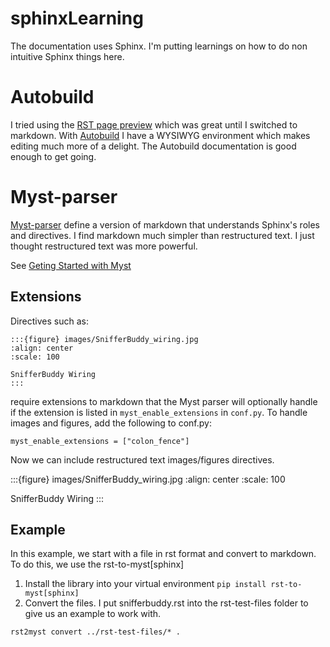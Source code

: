 
# sphinxLearning

The documentation uses Sphinx.  I'm putting learnings on how to do non intuitive Sphinx things here.

# Autobuild
I tried using the [RST page preview](https://marketplace.visualstudio.com/items?itemName=lextudio.restructuredtext) which was great until I switched to markdown.  With [Autobuild](https://github.com/executablebooks/sphinx-autobuild) I have a WYSIWYG environment which makes editing much more of a delight.  The Autobuild documentation is good enough to get going.

# Myst-parser

[Myst-parser](https://myst-parser.readthedocs.io/en/latest/) define a version of markdown that understands Sphinx's roles and directives.  I find markdown much simpler than restructured text.  I just thought restructured text was more powerful.

See [Geting Started with Myst](https://myst-parser.readthedocs.io/en/latest/intro.html)

## Extensions
Directives such as:
```
:::{figure} images/SnifferBuddy_wiring.jpg
:align: center
:scale: 100

SnifferBuddy Wiring
:::
```
require extensions to markdown that the Myst parser will optionally handle if the extension is listed in `myst_enable_extensions` in `conf.py`.  To handle images and figures, add the following to conf.py:
```
myst_enable_extensions = ["colon_fence"]
```
Now we can include restructured text images/figures directives.

:::{figure} images/SnifferBuddy_wiring.jpg
:align: center
:scale: 100

SnifferBuddy Wiring
:::

## Example
In this example, we start with a file in rst format and convert to markdown.  To do this, we use the rst-to-myst[sphinx]
1. Install the library into your virtual environment `pip install rst-to-myst[sphinx]`
2. Convert the files.  I put snifferbuddy.rst into the rst-test-files folder to give us an example to work with. 
```
rst2myst convert ../rst-test-files/* .